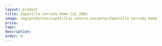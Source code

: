 ```yaml
---
layout: product
title: Zapatilla cerrada Home Cat_29Eu
image: img/productos/zapatillas-senora-invierno/Zapatilla cerrada Home Cat_29Eu.jpeg
price: 
tags: 
description: 
order: 0
---
```

